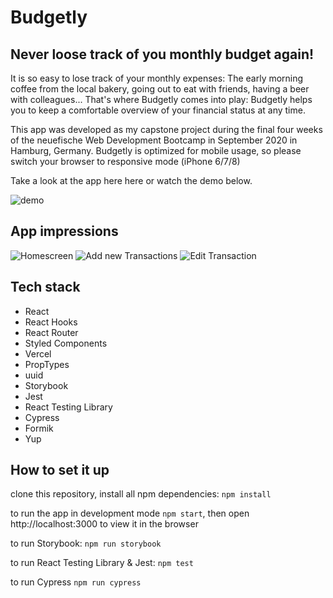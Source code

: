 # Budgetly

## Never loose track of you monthly budget again!

It is so easy to lose track of your monthly expenses: The early morning coffee from the local bakery, going out to eat with friends, having a beer with colleagues... That's where Budgetly comes into play: Budgetly helps you to keep a comfortable overview of your financial status at any time.

This app was developed as my capstone project during the final four weeks of the neuefische Web Development Bootcamp in September 2020 in Hamburg, Germany.
Budgetly is optimized for mobile usage, so please switch your browser to responsive mode (iPhone 6/7/8)

Take a look at the app here here or watch the demo below.

![demo](public/anna-lea_schroeder_budgetly.gif)

## App impressions

![Homescreen](public/Transaction_Overview.png) ![Add new Transactions](public/Add_new_Transaction.png) ![Edit Transaction](public/Edit_Transaction.png)

## Tech stack

- React
- React Hooks
- React Router
- Styled Components
- Vercel
- PropTypes
- uuid
- Storybook
- Jest
- React Testing Library
- Cypress
- Formik
- Yup

## How to set it up

clone this repository, install all npm dependencies: `npm install`

to run the app in development mode `npm start`, then open http://localhost:3000 to view it in the browser

to run Storybook: `npm run storybook`

to run React Testing Library & Jest: `npm test`

to run Cypress `npm run cypress`
